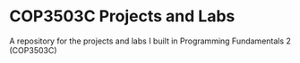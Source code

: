 # COP3503C Projects and Labs

A repository for the projects and labs I built in Programming Fundamentals 2 (COP3503C)